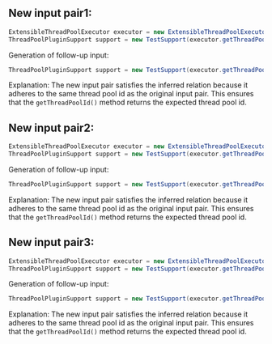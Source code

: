 ## New input pair1:
```java
ExtensibleThreadPoolExecutor executor = new ExtensibleThreadPoolExecutor("test", manager, 5, 5, 1000L, TimeUnit.MILLISECONDS, new ArrayBlockingQueue<>(1), Thread::new, new ThreadPoolExecutor.AbortPolicy());
ThreadPoolPluginSupport support = new TestSupport(executor.getThreadPoolId(), executor, manager);
```
Generation of follow-up input:
```java
ThreadPoolPluginSupport support = new TestSupport(executor.getThreadPoolId(), executor, manager);
```
Explanation: The new input pair satisfies the inferred relation because it adheres to the same thread pool id as the original input pair. This ensures that the `getThreadPoolId()` method returns the expected thread pool id.

## New input pair2:
```java
ExtensibleThreadPoolExecutor executor = new ExtensibleThreadPoolExecutor("test", manager, 5, 5, 1000L, TimeUnit.MILLISECONDS, new ArrayBlockingQueue<>(1), Thread::new, new ThreadPoolExecutor.AbortPolicy());
ThreadPoolPluginSupport support = new TestSupport(executor.getThreadPoolId(), executor, manager);
```
Generation of follow-up input:
```java
ThreadPoolPluginSupport support = new TestSupport(executor.getThreadPoolId(), executor, manager);
```
Explanation: The new input pair satisfies the inferred relation because it adheres to the same thread pool id as the original input pair. This ensures that the `getThreadPoolId()` method returns the expected thread pool id.

## New input pair3:
```java
ExtensibleThreadPoolExecutor executor = new ExtensibleThreadPoolExecutor("test", manager, 5, 5, 1000L, TimeUnit.MILLISECONDS, new ArrayBlockingQueue<>(1), Thread::new, new ThreadPoolExecutor.AbortPolicy());
ThreadPoolPluginSupport support = new TestSupport(executor.getThreadPoolId(), executor, manager);
```
Generation of follow-up input:
```java
ThreadPoolPluginSupport support = new TestSupport(executor.getThreadPoolId(), executor, manager);
```
Explanation: The new input pair satisfies the inferred relation because it adheres to the same thread pool id as the original input pair. This ensures that the `getThreadPoolId()` method returns the expected thread pool id.
